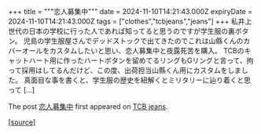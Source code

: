 +++
title = """恋人募集中"""
date = 2024-11-10T14:21:43.000Z
expiryDate = 2024-11-10T14:21:43.000Z
tags = ["clothes","tcbjeans","jeans"]
+++
私井上世代の日本の学校に行った人であれば知ってると思うのですが学生服の裏ボタン。 児島の学生服屋さんでデッドストックで出てきたのでこれは山縣くんのカバーオールをカスタムしたいと思い、恋人募集中と夜露死苦を購入。 TCBのキャットハート用に作ったハートボタンを留めてるリングもGリングと言って、拘って採用はしてるんだけど、この度、出荷担当山縣くん用にカスタムをしました。 真面目な事を書くと、学生服の歴史を紐解くとミリタリーに辿り着くと思って \[…\]

The post [恋人募集中](http://tcbjeans.com/2024/11/10/49919) first appeared on [TCB jeans](http://tcbjeans.com).

[[source]](http://tcbjeans.com/2024/11/10/49919)

